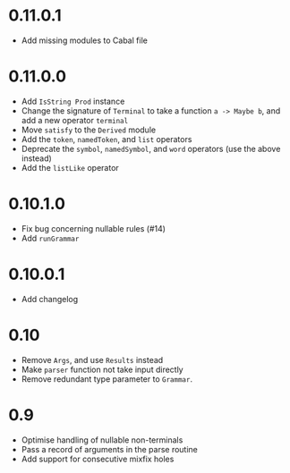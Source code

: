 # 0.11.0.1

- Add missing modules to Cabal file

# 0.11.0.0

- Add `IsString Prod` instance
- Change the signature of `Terminal` to take a function `a -> Maybe b`, and add a new operator `terminal`
- Move `satisfy` to the `Derived` module
- Add the `token`, `namedToken`, and `list` operators
- Deprecate the `symbol`, `namedSymbol`, and `word` operators (use the above instead)
- Add the `listLike` operator

# 0.10.1.0

- Fix bug concerning nullable rules (#14)
- Add `runGrammar`

# 0.10.0.1

- Add changelog

# 0.10

- Remove `Args`, and use `Results` instead
- Make `parser` function not take input directly
- Remove redundant type parameter to `Grammar`.

# 0.9

- Optimise handling of nullable non-terminals
- Pass a record of arguments in the parse routine
- Add support for consecutive mixfix holes
